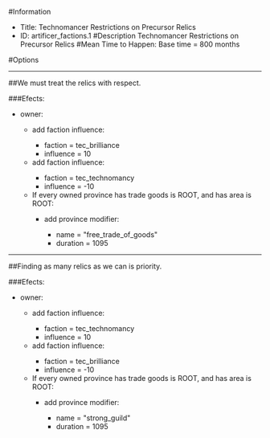 #Information
 - Title: Technomancer Restrictions on Precursor Relics
 - ID: artificer_factions.1
#Description
Technomancer Restrictions on Precursor Relics
#Mean Time to Happen:
Base time = 800 months

#Options

___
##We must treat the relics with respect.

###Efects:<ul><li>owner:</li><ul><li>add faction influence:</li><ul><li>faction = tec_brilliance</li><li>influence = 10</li></ul><li>add faction influence:</li><ul><li>faction = tec_technomancy</li><li>influence = -10</li></ul><li>If every owned province has trade goods is ROOT, and  has area is ROOT:</li><ul><li>add province modifier:</li><ul><li>name = "free_trade_of_goods"</li><li>duration = 1095</li></ul></ul></ul></ul>

___
##Finding as many relics as we can is priority.

###Efects:<ul><li>owner:</li><ul><li>add faction influence:</li><ul><li>faction = tec_technomancy</li><li>influence = 10</li></ul><li>add faction influence:</li><ul><li>faction = tec_brilliance</li><li>influence = -10</li></ul><li>If every owned province has trade goods is ROOT, and  has area is ROOT:</li><ul><li>add province modifier:</li><ul><li>name = "strong_guild"</li><li>duration = 1095</li></ul></ul></ul></ul>
